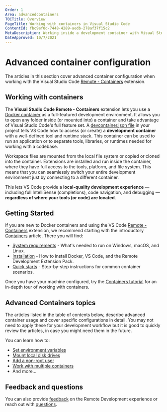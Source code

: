 ```yaml
---
Order: 1
Area: advancedcontainers
TOCTitle: Overview
PageTitle: Working with containers in Visual Studio Code
ContentId: fbc9ef0d-7448-4289-aedb-278af37f15c2
MetaDescription: Working inside a development container with Visual Studio Code
DateApproved: 10/7/2021
---
```

# Advanced container configuration

The articles in this section cover advanced container configuration when working with the Visual Studio Code [Remote - Containers](https://marketplace.visualstudio.com/items?itemName=ms-vscode-remote.remote-containers) extension.

## Working with containers

The **Visual Studio Code Remote - Containers** extension lets you use a [Docker container](https://docker.com) as a full-featured development environment. It allows you to open any folder inside (or mounted into) a container and take advantage of Visual Studio Code's full feature set. A [devcontainer.json file](/docs/remote/containers.md#create-a-devcontainerjson-file) in your project tells VS Code how to access (or create) a **development container** with a well-defined tool and runtime stack. This container can be used to run an application or to separate tools, libraries, or runtimes needed for working with a codebase.

Workspace files are mounted from the local file system or copied or cloned into the container. Extensions are installed and run inside the container, where they have full access to the tools, platform, and file system. This means that you can seamlessly switch your entire development environment just by connecting to a different container.

This lets VS Code provide a **local-quality development experience** — including full IntelliSense (completions), code navigation, and debugging — **regardless of where your tools (or code) are located**.

## Getting Started

If you are new to Docker containers and using the VS Code [Remote - Containers](https://marketplace.visualstudio.com/items?itemName=ms-vscode-remote.remote-containers) extension, we recommend starting with the introductory [Containers](/docs/remote/containers.md) article. There you will find:

* [System requirements](/docs/remote/containers.md#system-requirements) - What's needed to run on Windows, macOS, and Linux.
* [Installation](/docs/remote/containers.md#installation) - How to install Docker, VS Code, and the Remote Development Extension Pack.
* [Quick starts](/docs/remote/containers.md#quick-start-try-a-development-container) - Step-by-step instructions for common container scenarios.

Once you have your machine configured, try the [Containers tutorial](/docs/remote/containers-tutorial.md) for an in-depth tour of working with containers.

## Advanced Containers topics

The articles listed in the table of contents below, describe advanced container usage and cover specific configurations in detail. You may not need to apply these for your development workflow but it is good to quickly review the articles, in case you might need them in the future.

You can learn how to:

* [Set environment variables](/remote/advancedcontainers/environment-variables.md)
* [Mount local disk drives](/remote/advancedcontainers/add-local-file-mount.md)
* [Add a non-root user](/remote/advancedcontainers/add-nonroot-user.md)
* [Work with multiple containers](/remote/advancedcontainers/connect-multiple-containers.md)
* And more...

## Feedback and questions

You can also provide [feedback](/remote/advancedcontainers/questions-feedback.md#feedback) on the Remote Development experience or reach out with [questions](/remote/advancedcontainers/questions-feedback.md#resources).
